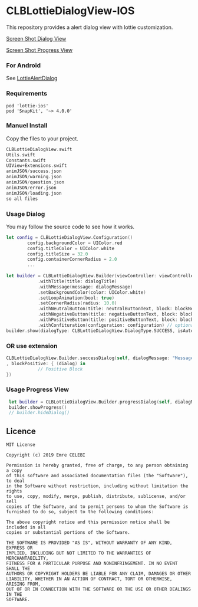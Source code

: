 # CLBLottieDialogView-IOS
This repository provides a alert dialog view with lottie customization.

[Screen Shot Dialog View](https://github.com/clbemre/CLBLottieDialogView-IOS/blob/master/LottieDialogView/ScreenShot/DialogView.png)

[Screen Shot Progress View](https://github.com/clbemre/CLBLottieDialogView-IOS/blob/master/LottieDialogView/ScreenShot/ProgressView.png)

### For Android
See [LottieAlertDialog](https://github.com/mayuce/LottieAlertDialog/blob/master/readme.adoc)

### Requirements
```
pod 'lottie-ios'
pod 'SnapKit', '~> 4.0.0'
```

### Manuel Install
Copy the files to your project.
```swift
CLBLottieDialogView.swift
Utils.swift
Constants.swift
UIView+Extensions.swift
animJSON/success.json
animJSON/warning.json
animJSON/question.json
animJSON/error.json
animJSON/loading.json
so all files
```

### Usage Dialog
You may follow the source code to see how it works.
```swift
let config = CLBLottieDialogView.Configuration()
        config.backgroundColor = UIColor.red
        config.titleColor = UIColor.white
        config.titleSize = 32.0
        config.containerCornerRadius = 2.0
        ...
        
let builder = CLBLottieDialogView.Builder(viewController: viewController)
            .withTitle(title: dialogTitle)
            .withMessage(message: dialogMessage)
            .setBackgroundColor(color: UIColor.white)
            .setLoopAnimation(bool: true)
            .setCornerRadius(radius: 10.0)
            .withNeutralButton(title: neutralButtonText, block: blockNeutral)
            .withNegativeButton(title: negativeButtonText, block: blockNegative)
            .withPositiveButton(title: positiveButtonText, block: blockPositive)
            .withConfituration(configuration: configuration) // optional
builder.show(dialogType: CLBLottieDialogView.DialogType.SUCCESS, isAutoDismiss: true)
```
### OR use extension
```swift
CLBLottieDialogView.Builder.successDialog(self, dialogMessage: "Message", positiveButtonText: "OK"
, blockPositive: { (dialog) in
            // Positive Block
})
```

### Usage Progress View
```swift
 let builder = CLBLottieDialogView.Builder.progressDialog(self, dialogMessage: "Message")
 builder.showProgress()
 // builder.hideDialog()

```

## Licence
```
MIT License

Copyright (c) 2019 Emre CELEBI

Permission is hereby granted, free of charge, to any person obtaining a copy
of this software and associated documentation files (the "Software"), to deal
in the Software without restriction, including without limitation the rights
to use, copy, modify, merge, publish, distribute, sublicense, and/or sell
copies of the Software, and to permit persons to whom the Software is
furnished to do so, subject to the following conditions:

The above copyright notice and this permission notice shall be included in all
copies or substantial portions of the Software.

THE SOFTWARE IS PROVIDED "AS IS", WITHOUT WARRANTY OF ANY KIND, EXPRESS OR
IMPLIED, INCLUDING BUT NOT LIMITED TO THE WARRANTIES OF MERCHANTABILITY,
FITNESS FOR A PARTICULAR PURPOSE AND NONINFRINGEMENT. IN NO EVENT SHALL THE
AUTHORS OR COPYRIGHT HOLDERS BE LIABLE FOR ANY CLAIM, DAMAGES OR OTHER
LIABILITY, WHETHER IN AN ACTION OF CONTRACT, TORT OR OTHERWISE, ARISING FROM,
OUT OF OR IN CONNECTION WITH THE SOFTWARE OR THE USE OR OTHER DEALINGS IN THE
SOFTWARE.
```
